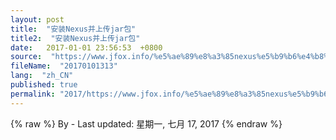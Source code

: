 ```yaml
---
layout: post
title:  "安装Nexus并上传jar包"
title2:  "安装Nexus并上传jar包"
date:   2017-01-01 23:56:53  +0800
source:  "https://www.jfox.info/%e5%ae%89%e8%a3%85nexus%e5%b9%b6%e4%b8%8a%e4%bc%a0jar%e5%8c%85.html"
fileName:  "20170101313"
lang:  "zh_CN"
published: true
permalink: "2017/https://www.jfox.info/%e5%ae%89%e8%a3%85nexus%e5%b9%b6%e4%b8%8a%e4%bc%a0jar%e5%8c%85.html"
---
```

{% raw %}
By  - Last updated: 星期一, 七月 17, 2017
{% endraw %}
